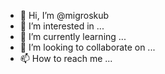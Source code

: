 - 👋 Hi, I’m @migroskub
- 👀 I’m interested in ...
- 🌱 I’m currently learning ...
- 💞️ I’m looking to collaborate on ...
- 📫 How to reach me ...

<!---
migroskub/migroskub is a ✨ special ✨ repository because its `README.md` (this file) appears on your GitHub profile.
You can click the Preview link to take a look at your changes.
--->
